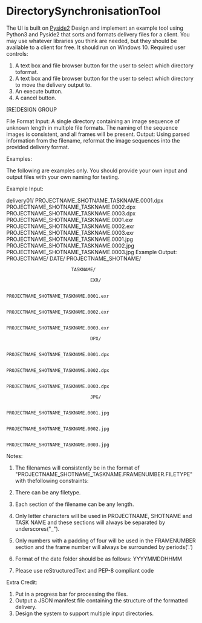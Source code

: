 # DirectorySynchronisationTool

The UI is built on <a href="https://pypi.org/project/PySide2/">Pyside2</a>
Design and implement an example tool using Python3 and Pyside2 that sorts and formats delivery files
for a client. You may use whatever libraries you think are needed, but they should be available to a
client for free. It should run on Windows 10.
Required user controls:
1) A text box and file browser button for the user to select which directory toformat.
2) A text box and file browser button for the user to select which directory to move the delivery
output to.
3) An execute button.
4) A cancel button.

[RE]DESIGN GROUP
 
File Format Input:
A single directory containing an image sequence of unknown length in multiple file formats. The naming
of the sequence images is consistent, and all frames will be present.
Output:
Using parsed information from the filename, reformat the image sequences into the provided delivery
format.

Examples:

The following are examples only. You should provide your own input and output files with your own
naming for testing.

Example Input:

delivery01/
          PROJECTNAME_SHOTNAME_TASKNAME.0001.dpx
          PROJECTNAME_SHOTNAME_TASKNAME.0002.dpx
          PROJECTNAME_SHOTNAME_TASKNAME.0003.dpx
          PROJECTNAME_SHOTNAME_TASKNAME.0001.exr
          PROJECTNAME_SHOTNAME_TASKNAME.0002.exr
          PROJECTNAME_SHOTNAME_TASKNAME.0003.exr
          PROJECTNAME_SHOTNAME_TASKNAME.0001.jpg
          PROJECTNAME_SHOTNAME_TASKNAME.0002.jpg
          PROJECTNAME_SHOTNAME_TASKNAME.0003.jpg
Example Output:
PROJECTNAME/
           DATE/
              PROJECTNAME_SHOTNAME/
              
                            TASKNAME/
                            
                                   EXR/
                             
                                        PROJECTNAME_SHOTNAME_TASKNAME.0001.exr
                                        
                                        PROJECTNAME_SHOTNAME_TASKNAME.0002.exr
                                        
                                        PROJECTNAME_SHOTNAME_TASKNAME.0003.exr
                                   
                                   DPX/
                                        
                                        PROJECTNAME_SHOTNAME_TASKNAME.0001.dpx
                                        
                                        PROJECTNAME_SHOTNAME_TASKNAME.0002.dpx
                                        
                                        PROJECTNAME_SHOTNAME_TASKNAME.0003.dpx
                                   
                                   JPG/
                                   
                                        PROJECTNAME_SHOTNAME_TASKNAME.0001.jpg
                                        
                                        PROJECTNAME_SHOTNAME_TASKNAME.0002.jpg
                                        
                                        PROJECTNAME_SHOTNAME_TASKNAME.0003.jpg


Notes:
 

1. The filenames will consistently be in the format of
"PROJECTNAME_SHOTNAME_TASKNAME.FRAMENUMBER.FILETYPE" with thefollowing
constraints:
2. There can be any filetype.

3. Each section of the filename can be any length.

4. Only letter characters will be used in PROJECTNAME, SHOTNAME and TASK NAME and these
sections will always be separated by underscores("_").

5. Only numbers with a padding of four will be used in the FRAMENUMBER section and the frame
number will always be surrounded by periods('.')

6. Format of the date folder should be as follows: YYYYMMDDHHMM

7. Please use reStructuredText and PEP-8 compliant code

Extra Credit:

1. Put in a progress bar for processing the files.
2. Output a JSON manifest file containing the structure of the formatted delivery.
3. Design the system to support multiple input directories.
